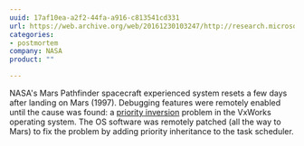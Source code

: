 ```yaml
---
uuid: 17af10ea-a2f2-44fa-a916-c813541cd331
url: https://web.archive.org/web/20161230103247/http://research.microsoft.com/en-us/um/people/mbj/Mars_Pathfinder/Authoritative_Account.html
categories:
- postmortem
company: NASA
product: ""

---
```


NASA's Mars Pathfinder spacecraft experienced system resets a few days after landing on Mars (1997).  Debugging features were remotely enabled until the cause was found: a [priority inversion](https://en.wikipedia.org/wiki/Priority_inversion) problem in the VxWorks operating system.  The OS software was remotely patched (all the way to Mars) to fix the problem by adding priority inheritance to the task scheduler.
